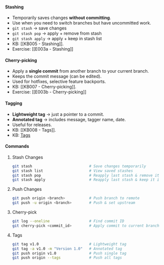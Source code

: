 #### **Stashing**

- Temporarily saves changes **without committing**.
- Use when you need to switch branches but have uncommitted work.
- `git stash` → save changes
- `git stash pop` → apply + remove from stash
- `git stash apply` → apply + keep in stash list
- KB: [[KB005 - Stashing]].
- Exercise: [[E003a - Stashing]]
#### **Cherry-picking**

- Apply a **single commit** from another branch to your current branch.
- Keeps the commit message (can be edited).
- Used for hotfixes, selective feature backports.
- KB: [[KB007 - Cherry-picking]].
- Exercise: [[E003b - Cherry-picking]]
#### **Tagging**

- **Lightweight tag** → just a pointer to a commit.
- **Annotated tag** → includes message, tagger name, date.
- Useful for releases.
- KB: [[KB008 - Tags]].
- KB: [Tags](../KBs/KB008%20-%20Tags.md)
#### **Commands**

1. Stash Changes
	```bash
	git stash                          # Save changes temporarily
	git stash list                     # View saved stashes
	git stash pop                      # Reapply last stash & remove it
	git stash apply                    # Reapply last stash & keep it in list
	```
2. Push Changes
	```bash
	git push origin <branch>           # Push branch to remote
	git push -u origin <branch>        # Push & set upstream
	```
3. Cherry-pick
	```bash
	git log --oneline                  # Find commit ID
	git cherry-pick <commit_id>        # Apply commit to current branch
	```
4. Tags
	```bash
	git tag v1.0                       # Lightweight tag
	git tag -a v1.0 -m "Version 1.0"   # Annotated tag
	git push origin v1.0               # Push single tag
	git push origin --tags             # Push all tags
	```